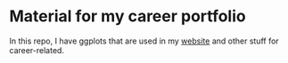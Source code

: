 # Material for my career portfolio

In this repo, I have ggplots that are used in my [website](https://camilafarias112.github.io/) and other stuff for career-related.
